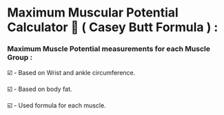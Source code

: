 # Maximum Muscular Potential Calculator 💪 ( Casey Butt Formula ) : 
  
 
### Maximum Muscle Potential measurements for each Muscle Group :  


☑️ - Based on Wrist and ankle circumference. 

☑️ - Based on body fat.

☑️ - Used formula for each muscle.



